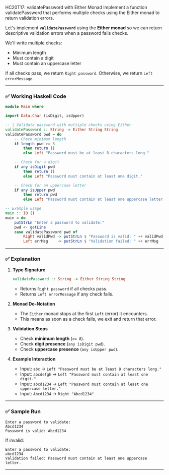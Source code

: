 HC20T17: validatePassword with Either Monad
Implement a function validatePassword that performs multiple checks using the Either monad to return validation errors.
 
 Let's implement **`validatePassword`** using the **Either monad** so we can return descriptive validation errors when a password fails checks.

We'll write multiple checks:

* Minimum length
* Must contain a digit
* Must contain an uppercase letter

If all checks pass, we return `Right password`. Otherwise, we return `Left errorMessage`.

---

### ✅ **Working Haskell Code**

```haskell
module Main where

import Data.Char (isDigit, isUpper)

-- | Validate password with multiple checks using Either
validatePassword :: String -> Either String String
validatePassword pwd = do
    -- Check minimum length
    if length pwd >= 8
        then return ()
        else Left "Password must be at least 8 characters long."

    -- Check for a digit
    if any isDigit pwd
        then return ()
        else Left "Password must contain at least one digit."

    -- Check for an uppercase letter
    if any isUpper pwd
        then return pwd
        else Left "Password must contain at least one uppercase letter."

-- Example usage
main :: IO ()
main = do
    putStrLn "Enter a password to validate:"
    pwd <- getLine
    case validatePassword pwd of
        Right validPwd -> putStrLn $ "Password is valid: " ++ validPwd
        Left errMsg    -> putStrLn $ "Validation failed: " ++ errMsg
```

---

### ✅ **Explanation**

1. **Type Signature**

   ```haskell
   validatePassword :: String -> Either String String
   ```

   * Returns `Right password` if all checks pass.
   * Returns `Left errorMessage` if any check fails.

2. **Monad Do-Notation**

   * The `Either` monad stops at the first `Left` (error) it encounters.
   * This means as soon as a check fails, we exit and return that error.

3. **Validation Steps**

   * Check **minimum length** (`>= 8`).
   * Check **digit presence** (`any isDigit pwd`).
   * Check **uppercase presence** (`any isUpper pwd`).

4. **Example Interaction**

   * Input: `abc` → `Left "Password must be at least 8 characters long."`
   * Input: `abcdefgh` → `Left "Password must contain at least one digit."`
   * Input: `abcd1234` → `Left "Password must contain at least one uppercase letter."`
   * Input: `Abcd1234` → `Right "Abcd1234"`

---

### ✅ **Sample Run**

```
Enter a password to validate:
Abcd1234
Password is valid: Abcd1234
```

If invalid:

```
Enter a password to validate:
abcd1234
Validation failed: Password must contain at least one uppercase letter.
```

---


